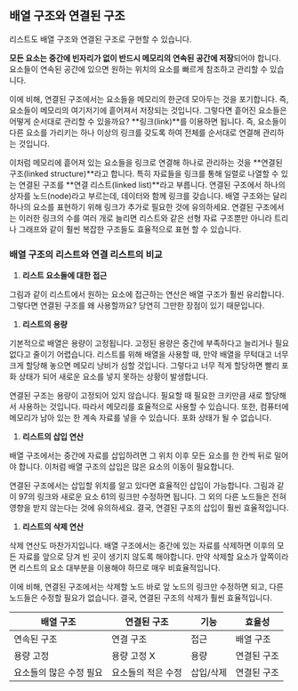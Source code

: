 ## 배열 구조와 연결된 구조

리스트도 배열 구조와 연결된 구조로 구현할 수 있습니다.

**모든 요소는 중간에 빈자리가 없이 반드시 메모리의 연속된 공간에 저장**되어야 합니다. 요소들이 연속된 공간에 있으면 원하는 위치의 요소를  빠르게 참조하고 관리할 수 있습니다.


이에 비해, 연결된 구조에서는 요소들을 메모리의 한군데 모아두는 것을 포기합니다. 즉, 요소들이 메모리의 여기저기에 흩어져서 저장되는 것입니다. 그렇다면 흩어진 요소들은 어떻게 순서대로 관리할 수 있을까요? **링크(link)**를 이용하면  됩니다. 즉, 요소들이 다른 요소를 가리키는 하나 이상의 링크를 갖도록 하여 전체를 순서대로 연결해 관리하는 것입니다.

이처럼 메모리에 흩어져 있는 요소들을 링크로 연결해 하나로 관리하는 것을 **연결된 구조(linked structure)**라고 합니다. 특히 자료들을 링크를 통해 일렬로 나열할 수 있는 연결된 구조를 **연결 리스트(linked list)**라고 부릅니다. 연결된 구조에서 하나의 상자를 노드(node)라고 부르는데, 데이터와 함께 링크를 갖습니다. 배열 구조와는 달리 하나의 요소를 표현하기 위해 링크가 추가로 필요한 것에 유의하세요. 연결된 구조에서는 이러한 링크의 수를 여러 개로 늘리면 리스트와 같은 선형 자료 구조뿐만 아니라 트리나 그래프와 같이 훨씬 복잡한 구조들도 효율적으로 표현 할 수 있습니다.

### 배열 구조의 리스트와 연결 리스트의 비교

1. **리스트 요소들에 대한 접근**


그림과 같이 리스트에서 원하는 요소에 접근하는 연산은 배열 구조가 훨씬 유리합니다. 그렇다면 연결된 구조를 왜 사용할까요? 당연히 그만한 장점이 있기 때문입니다.

1. **리스트의 용량**

기본적으로 배열은 용량이 고정됩니다. 고정된 용량은 중간에 부족하다고 늘리거나 필요 없다고 줄이기 어렵습니다. 리스트를 위해 배열을 사용할 때, 만약 배열을 무턱대고 너무 크게 할당해 놓으면 메모리 낭비가 심할 것입니다. 그렇다고 너무 적게 할당하면 빨리 포화 상태가 되어 새로운 요소를 넣지 못하는 상황이 발생합니다.


연결된 구조는 용량이 고정되어 있지 않습니다. 필요할 때 필요한 크키만큼 새로 할당해서 사용하는 것입니다. 따라서 메모리를 효율적으로 사용할 수 있습니다. 또한, 컴퓨터에 메모리가 남아 있는 한 계속 자료를 넣을 수 있습니다. 포화 상태가 될 수 없습니다.


1. **리스트의 삽입 연산**

배열 구조에서는 중간에 자료를 삽입하려면 그 위치 이후 모든 요소를 한 칸씩 뒤로 밀어야 합니다. 이처럼 배열 구조의 삽입은 많은 요소의 이동이 필요합니다. 


연결된 구조에서는 삽입할 위치를 알고 있다면 효율적인 삽입이 가능합니다. 그림과 같이 97의 링크와 새로운 요소 61의 링크만 수정하면 됩니다. 그 외의 다른 노드들은 전혀 영향을 받지 않는다는 것에 유의하세요. 결국, 연결된 구조의 삽입이 훨씬 효율적입니다.

1. **리스트의 삭제 연산**

삭제 연산도 마찬가지입니다. 배열 구조에서는 중간에 있는 자료를 삭제하면 이후의 모든 자료를 앞으로 당겨 빈 곳이 생기지 않도록 해야합니다. 만약 삭제할 요소가 앞쪽이라면 리스트의 요소 대부분을 이용해야 하므로 매우 비효율적입니다. 


이에 비해, 연결된 구조에서는 삭제할 노드 바로 앞 노드의 링크만 수정하면 되고, 다른 노드들은  수정할 필요가 없습니다. 결국, 연결된 구조의 삭제가 훨씬 효율적입니다.

| 배열 구조 | 연결된 구조 | 기능 | 효율성 |
| --- | --- | --- | --- |
| 연속된 구조 | 연결 구조 | 접근 | 배열 구조 |
| 용량 고정 | 용량 고정 X | 용량 | 연결된 구조 |
| 요소들의 많은 수정 필요 | 요소들의 적은 수정 | 삽입/삭제 | 연결된 구조 |
